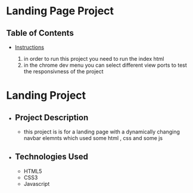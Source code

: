 # Landing Page Project

## Table of Contents

* [Instructions](#instructions)

    1. in order to run this project you need to run the index html
    2. in the chrome dev menu you can select different view ports to test the responsivness of the project
 
 


# **Landing Project**


   - ## Project Description
        - this project is is for a landing page with a dynamically changing navbar elemnts which used some html , css and some js

   - ## Technologies Used
        - HTML5
        - CSS3
        - Javascript
